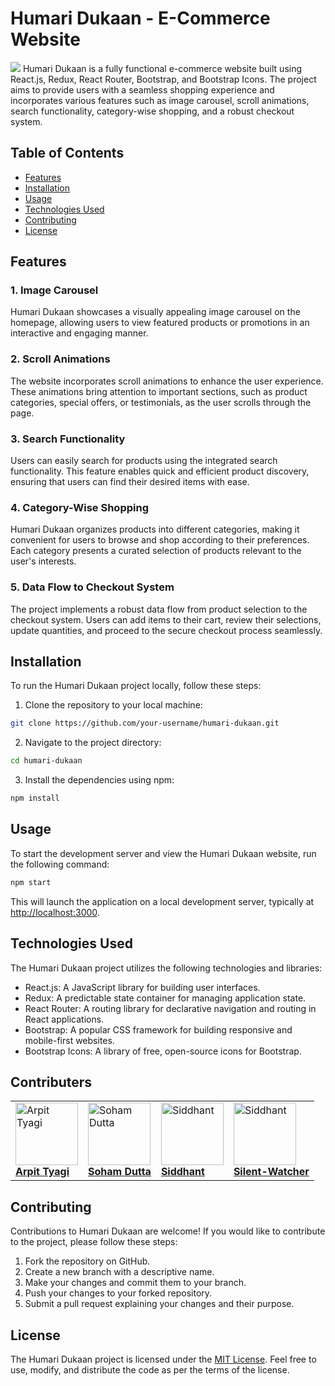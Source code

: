 # Humari Dukaan - E-Commerce Website

![](https://github.com/arpittyagirocks/Humari-Dukan/blob/d76f64f41d09fac85d0bb6ad3a038490845980a7/scrnli_5_26_2023_8-04-24%20PM.gif)
Humari Dukaan is a fully functional e-commerce website built using React.js, Redux, React Router, Bootstrap, and Bootstrap Icons. The project aims to provide users with a seamless shopping experience and incorporates various features such as image carousel, scroll animations, search functionality, category-wise shopping, and a robust checkout system.

## Table of Contents

- [Features](#features)
- [Installation](#installation)
- [Usage](#usage)
- [Technologies Used](#technologies-used)
- [Contributing](#contributing)
- [License](#license)

## Features

### 1. Image Carousel

Humari Dukaan showcases a visually appealing image carousel on the homepage, allowing users to view featured products or promotions in an interactive and engaging manner.

### 2. Scroll Animations

The website incorporates scroll animations to enhance the user experience. These animations bring attention to important sections, such as product categories, special offers, or testimonials, as the user scrolls through the page.

### 3. Search Functionality

Users can easily search for products using the integrated search functionality. This feature enables quick and efficient product discovery, ensuring that users can find their desired items with ease.

### 4. Category-Wise Shopping

Humari Dukaan organizes products into different categories, making it convenient for users to browse and shop according to their preferences. Each category presents a curated selection of products relevant to the user's interests.

### 5. Data Flow to Checkout System

The project implements a robust data flow from product selection to the checkout system. Users can add items to their cart, review their selections, update quantities, and proceed to the secure checkout process seamlessly.

## Installation

To run the Humari Dukaan project locally, follow these steps:

1. Clone the repository to your local machine:

```bash
git clone https://github.com/your-username/humari-dukaan.git
```

2. Navigate to the project directory:

```bash
cd humari-dukaan
```

3. Install the dependencies using npm:

```bash
npm install
```

## Usage

To start the development server and view the Humari Dukaan website, run the following command:

```bash
npm start
```

This will launch the application on a local development server, typically at [http://localhost:3000](http://localhost:3000).

## Technologies Used

The Humari Dukaan project utilizes the following technologies and libraries:

- React.js: A JavaScript library for building user interfaces.
- Redux: A predictable state container for managing application state.
- React Router: A routing library for declarative navigation and routing in React applications.
- Bootstrap: A popular CSS framework for building responsive and mobile-first websites.
- Bootstrap Icons: A library of free, open-source icons for Bootstrap.

## Contributers

<table>
    <td>
        <a href="https://github.com/arpittyagirocks">
            <img src="https://avatars.githubusercontent.com/u/94587985?v=4" width="100px" alt="Arpit Tyagi"/>
                <br />
            <b>Arpit Tyagi</b>
        </a>
    </td>
    <td>
        <a href="https://github.com/shm-dsgn">
            <img src="https://avatars.githubusercontent.com/u/77527904?v=4" width="100px" alt="Soham Dutta"/>
                <br />
            <b>Soham Dutta</b>
        </a>
    </td>
    <td>
        <a href="https://github.com/sid12701">
            <img src="https://avatars.githubusercontent.com/u/78287897?v=4" width="100px" alt="Siddhant"/>
                <br />
            <b>Siddhant</b>
        </a>
    </td>
    <td>
        <a href="https://github.com/Silent-Watcher">
            <img src="https://avatars.githubusercontent.com/u/91375198?v=4" width="100px" alt="Siddhant"/>
                <br />
            <b>Silent-Watcher</b>
        </a>
    </td>
</table>

## Contributing

Contributions to Humari Dukaan are welcome! If you would like to contribute to the project, please follow these steps:

1. Fork the repository on GitHub.
2. Create a new branch with a descriptive name.
3. Make your changes and commit them to your branch.
4. Push your changes to your forked repository.
5. Submit a pull request explaining your changes and their purpose.

## License

The Humari Dukaan project is licensed under the [MIT License](LICENSE). Feel free to use, modify, and distribute the code as per the terms of the license.
